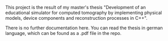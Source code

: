 This project is the result of my master's thesis "Development of an educational simulator for computed tomography by implementing physical models, device components and reconstruction processes in C++".

There is no further documentation here. You can read the thesis in german language, which can be found as a .pdf file in the repo.
